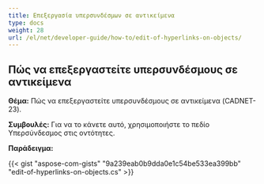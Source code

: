 ```yaml
---
title: Επεξεργασία υπερσυνδέσμων σε αντικείμενα
type: docs
weight: 28
url: /el/net/developer-guide/how-to/edit-of-hyperlinks-on-objects/
---
```


## **Πώς να επεξεργαστείτε υπερσυνδέσμους σε αντικείμενα**

**Θέμα:** Πώς να επεξεργαστείτε υπερσυνδέσμους σε αντικείμενα (CADNET-23).

**Συμβουλές:** Για να το κάνετε αυτό, χρησιμοποιήστε το πεδίο Υπερσύνδεσμος στις οντότητες.

**Παράδειγμα:**

{{< gist "aspose-com-gists" "9a239eab0b9dda0e1c54be533ea399bb" "edit-of-hyperlinks-on-objects.cs" >}}
